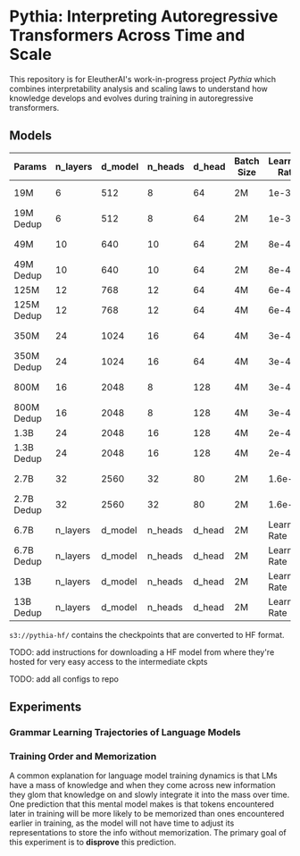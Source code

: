 # Pythia: Interpreting Autoregressive Transformers Across Time and Scale

This repository is for EleutherAI's work-in-progress project *Pythia* which combines interpretability analysis and scaling laws to understand how knowledge develops and evolves during training in autoregressive transformers.

## Models

| Params      | n_layers |d_model      | n_heads |d_head      | Batch Size |Learning Rate|Train Status                 |Eval Status|Conversion Status|
| ----------- | -------- |------------ | ------- |----------- | ---------- |------------ | ----------                  |---------- | --------------- |
| 19M         | 6        | 512         | 8       | 64         | 2M         | 1e-3        | s3://s-eai-neox/pythia/19M/ |In progress| Complete        |
| 19M Dedup   | 6        | 512         | 8       | 64         | 2M         | 1e-3        | .../pythia/19M_dedup/       |In progress|                 |
| 49M         | 10       | 640         | 10      | 64         | 2M         | 8e-4?       |  WIP                        |Eval Status|                 |
| 49M Dedup   | 10       | 640         | 10      | 64         | 2M         | 8e-4?       |  WIP                        |Eval Status|                 |
| 125M        | 12       | 768         | 12      | 64         | 4M         | 6e-4        | .../pythia/125M/            |Complete   |                 |
| 125M Dedup  | 12       | 768         | 12      | 64         | 4M         | 6e-4        | .../pythia/125M_dedup/      |Complete   |                 |
| 350M        | 24       | 1024        | 16      | 64         | 4M         | 3e-4        | .../pythia/350M/            |In Progress|                 |
| 350M Dedup  | 24       | 1024        | 16      | 64         | 4M         | 3e-4        | .../pythia/350M_dedup/      |In Progress|                 |
| 800M        | 16       | 2048        | 8       | 128        | 4M         | 3e-4        | .../pythia/800M/            |In Progress| In Progress     |
| 800M Dedup  | 16       | 2048        | 8       | 128        | 4M         | 3e-4        | .../pythia/800M_dedup/      |In Progress| In Progress     |
| 1.3B        | 24       | 2048        | 16      | 128        | 4M         | 2e-4        | Complete                    |Complete   |                 |
| 1.3B Dedup  | 24       | 2048        | 16      | 128        | 4M         | 2e-4        | Complete                    |In Progress|                 |
| 2.7B        | 32       | 2560        | 32      | 80         | 2M         | 1.6e-4      | Complete                    |Eval Status| In Progress     |
| 2.7B Dedup  | 32       | 2560        | 32      | 80         | 2M         | 1.6e-4      | In Progress                 |Eval Status|                 |
| 6.7B        | n_layers |d_model      | n_heads |d_head      | 2M         |Learning Rate| Complete                    |Eval Status|                 |
| 6.7B Dedup  | n_layers |d_model      | n_heads |d_head      | 2M         |Learning Rate| Complete                    |Eval Status|                 |
| 13B         | n_layers |d_model      | n_heads |d_head      | 2M         |Learning Rate| Complete                    |Eval Status|                 |
| 13B Dedup   | n_layers |d_model      | n_heads |d_head      | 2M         |Learning Rate| Complete                    |Eval Status|                 |


`s3://pythia-hf/` contains the checkpoints that are converted to HF format.


TODO: add instructions for downloading a HF model from where they're hosted for very easy access to the intermediate ckpts

TODO: add all configs to repo




## Experiments 

### Grammar Learning Trajectories of Language Models

### Training Order and Memorization

A common explanation for language model training dynamics is that LMs have a mass of knowledge and when they come across new information they glom that knowledge on and slowly integrate it into the mass over time. One prediction that this mental model makes is that tokens encountered later in training will be more likely to be memorized than ones encountered earlier in training, as the model will not have time to adjust its representations to store the info without memorization. The primary goal of this experiment is to **disprove** this prediction.
